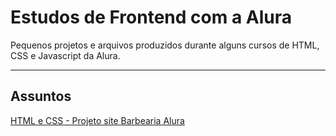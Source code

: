 # Estudos de Frontend com a Alura
Pequenos projetos e arquivos produzidos durante alguns cursos de HTML, CSS e Javascript da Alura.

---

## Assuntos

<a href="https://github.com/IsabelaMarques07/estudos-frontend-alura/tree/main/basico-html-css">HTML e CSS - Projeto site Barbearia Alura<a/>
